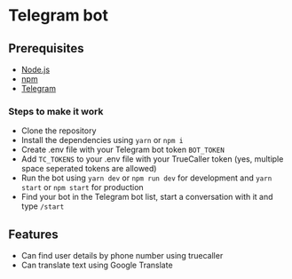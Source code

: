# Telegram bot

## Prerequisites
- [Node.js](https://nodejs.org/en/)
- [npm](https://www.npmjs.com/)
- [Telegram](https://telegram.org/)

### Steps to make it work
- Clone the repository
- Install the dependencies using `yarn` or `npm i`
- Create .env file with your Telegram bot token `BOT_TOKEN` 
- Add `TC_TOKENS` to your .env file with your TrueCaller token (yes, multiple space seperated tokens are allowed)
- Run the bot using `yarn dev` or `npm run dev` for development and `yarn start` or `npm start` for production
- Find your bot in the Telegram bot list, start a conversation with it and type `/start`

## Features
- Can find user details by phone number using truecaller
- Can translate text using Google Translate